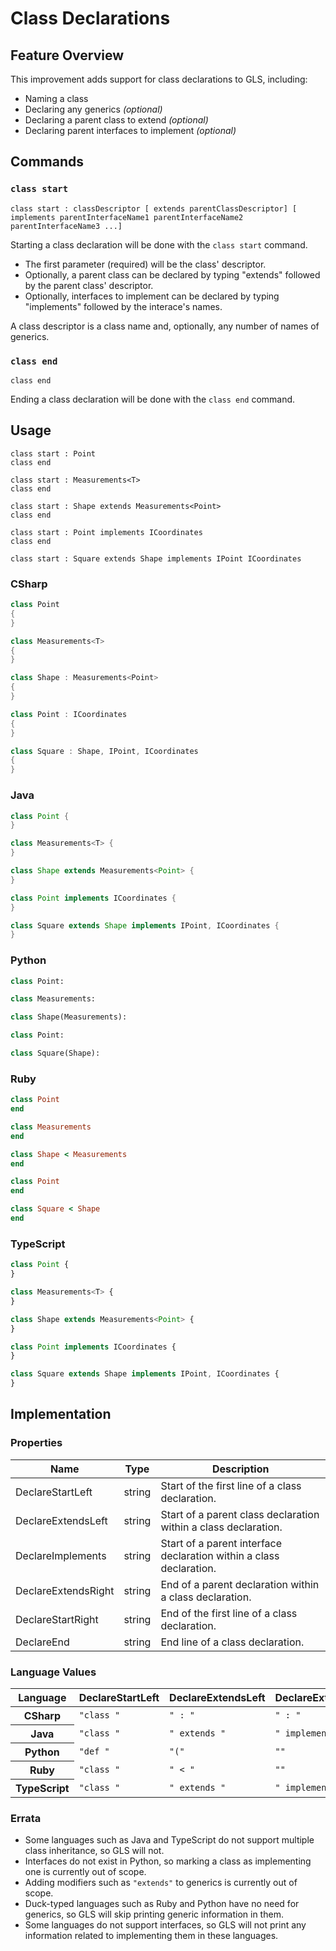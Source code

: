# Class Declarations

## Feature Overview

This improvement adds support for class declarations to GLS, including:

* Naming a class
* Declaring any generics *(optional)*
* Declaring a parent class to extend *(optional)*
* Declaring parent interfaces to implement *(optional)*


## Commands

### `class start`

`class start : classDescriptor [ extends parentClassDescriptor] [ implements parentInterfaceName1 parentInterfaceName2 parentInterfaceName3 ...] `

Starting a class declaration will be done with the `class start` command. 
* The first parameter (required) will be the class' descriptor.
* Optionally, a parent class can be declared by typing "extends" followed by the parent class' descriptor.
* Optionally, interfaces to implement can be declared by typing "implements" followed by the interace's names.

A class descriptor is a class name and, optionally, any number of names of generics.

### `class end`

`class end`

Ending a class declaration will be done with the `class end` command.


## Usage

```
class start : Point
class end

class start : Measurements<T> 
class end

class start : Shape extends Measurements<Point>
class end

class start : Point implements ICoordinates
class end

class start : Square extends Shape implements IPoint ICoordinates
```

### CSharp

```csharp
class Point
{
}

class Measurements<T>
{
}

class Shape : Measurements<Point>
{
}

class Point : ICoordinates
{
}

class Square : Shape, IPoint, ICoordinates
{
}
```

### Java

```java
class Point {
}

class Measurements<T> {
}

class Shape extends Measurements<Point> {
}

class Point implements ICoordinates {
}

class Square extends Shape implements IPoint, ICoordinates {
}
```

### Python

```python
class Point:

class Measurements:

class Shape(Measurements):

class Point:

class Square(Shape):

```

### Ruby

```ruby
class Point
end

class Measurements
end

class Shape < Measurements
end

class Point
end

class Square < Shape
end
```

### TypeScript

```typescript
class Point {
}

class Measurements<T> {
}

class Shape extends Measurements<Point> {
}

class Point implements ICoordinates {
}

class Square extends Shape implements IPoint, ICoordinates {
}
```


## Implementation

### Properties

<table>
    <thead>
        <th>Name</th>
        <th>Type</th>
        <th>Description</th>
    </thead>
    <tbody>
        <tr>
            <td>DeclareStartLeft</td>
            <td>string</td>
            <td>Start of the first line of a class declaration.</td>
        </tr>
        <tr>
            <td>DeclareExtendsLeft</td>
            <td>string</td>
            <td>Start of a parent class declaration within a class declaration.</td>
        </tr>
        <tr>
            <td>DeclareImplements</td>
            <td>string</td>
            <td>Start of a parent interface declaration within a class declaration.</td>
        </tr>
        <tr>
            <td>DeclareExtendsRight</td>
            <td>string</td>
            <td>End of a parent declaration within a class declaration.</td>
        </tr>
        <tr>
            <td>DeclareStartRight</td>
            <td>string</td>
            <td>End of the first line of a class declaration.</td>
        </tr>
        <tr>
            <td>DeclareEnd</td>
            <td>string</td>
            <td>End line of a class declaration.</td>
        </tr>
    </tbody>
</table>

### Language Values

<table>
    <thead>
        <th>Language</th>
        <th>DeclareStartLeft</th>
        <th>DeclareExtendsLeft</th>
        <th>DeclareExtendsRight</th>
        <th>DeclareStartRight</th>
        <th>DeclareEnd</th>
    </thead>
    <tbody>
        <tr>
            <th>CSharp</th>
            <td><code>"class "</code></td>
            <td><code>" : "</code></td>
            <td><code>" : "</code></td>
            <td><code>""</code></td>
            <td><code>"\n{"</code></td>
            <td><code>"}"</code></td>
        </tr>
        <tr>
            <th>Java</th>
            <td><code>"class "</code></td>
            <td><code>" extends "</code></td>
            <td><code>" implements "</code></td>
            <td><code>""</code></td>
            <td><code>"{"</code></td>
            <td><code>"}"</code></td>
        </tr>
        <tr>
            <th>Python</th>
            <td><code>"def "</code></td>
            <td><code>"("</code></td>
            <td><code>""</code></td>
            <td><code>")"</code></td>
            <td><code>":"</code></td>
            <td><code>""</code></td>
        </tr>
        <tr>
            <th>Ruby</th>
            <td><code>"class "</code></td>
            <td><code>" < "</code></td>
            <td><code>""</code></td>
            <td><code>""</code></td>
            <td><code>""</code></td>
            <td><code>"end"</code></td>
        </tr>
        <tr>
            <th>TypeScript</th>
            <td><code>"class "</code></td>
            <td><code>" extends "</code></td>
            <td><code>" implements "</code></td>
            <td><code>""</code></td>
            <td><code>"{"</code></td>
            <td><code>"}"</code></td>
        </tr>
    </tbody>
</table>

### Errata

* Some languages such as Java and TypeScript do not support multiple class inheritance, so GLS will not.
* Interfaces do not exist in Python, so marking a class as implementing one is currently out of scope.
* Adding modifiers such as `"extends"` to generics is currently out of scope.
* Duck-typed languages such as Ruby and Python have no need for generics, so GLS will skip printing generic information in them.
* Some languages do not support interfaces, so GLS will not print any information related to implementing them in these languages.
